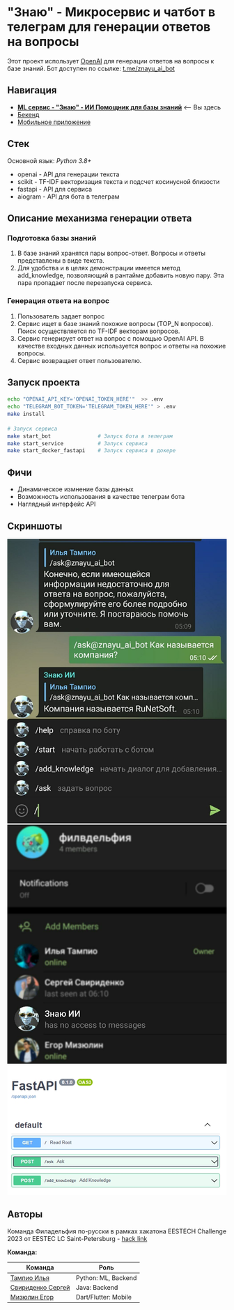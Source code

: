 # "Знаю" - Микросервис и чатбот в телеграм для генерации ответов на вопросы

Этот проект использует [OpenAI](https://openai.com/) для генерации ответов на вопросы к базе знаний. Бот доступен по ссылке: [t.me/znayu_ai_bot](https://t.me/znayu_ai_bot)

## Навигация

- [**ML сервис - "Знаю" - ИИ Помощник для базы знаний**](https://github.com/philadelphia-rus/znayu-ai) <-- Вы здесь
- [Бекенд](https://github.com/philadelphia-rus/Backend)
- [Мобильное приложение](https://github.com/philadelphia-rus/mobile-app)

## Стек

Основной язык: *Python 3.8+*

- openai  - API для генерации текста
- scikit  - TF-IDF векторизация текста и подсчет косинусной близости
- fastapi - API для сервиса
- aiogram - API для бота в телеграм

## Описание механизма генерации ответа

### Подготовка базы знаний

1. В базе знаний хранятся пары вопрос-ответ. Вопросы и ответы представлены в виде текста.
2. Для удобства и в целях демонстрации имеется метод add_knowledge, позволяющий в рантайме добавить новую пару. Эта пара пропадает после перезапуска сервиса.

### Генерация ответа на вопрос

1. Пользователь задает вопрос
2. Сервис ищет в базе знаний похожие вопросы (TOP_N вопросов). Поиск осуществляется по TF-IDF векторам вопросов.
3. Сервис генерирует ответ на вопрос с помощью OpenAI API. В качестве входных данных используется вопрос и ответы на похожие вопросы.
4. Сервис возвращает ответ пользователю.

## Запуск проекта

```bash
echo "OPENAI_API_KEY='OPENAI_TOKEN_HERE'"  >> .env
echo "TELEGRAM_BOT_TOKEN='TELEGRAM_TOKEN_HERE'" > .env
make install

# Запуск сервиса
make start_bot               # Запуск бота в телеграм
make start_service           # Запуск сервиса
make start_docker_fastapi    # Запуск сервиса в докере
```

## Фичи

- Динамическое измнение базы данных
- Возможность использования в качестве телеграм бота
- Наглядный интерфейс API

## Скриншоты

![chat_demonstration](docs/screenshots/chat.jpg)
![bot_in_group_demonstration](docs/screenshots/bot_in_group.jpg)
![api](docs/screenshots/api.jpg)
## Авторы

Команда Филадельфия по-русски в рамках хакатона EESTECH Challenge 2023 от EESTEC LC Saint-Petersburg - [hack link](https://codenrock.com/contests/hackathon-eestech-challenge#/)

**Команда:**

| **Команда** | **Роль** |
| --- | --- |
| [Тампио Илья](t.me/Quakumei) | Python: ML, Backend |
| [Свириденко Сергей](t.me/neroun4002) | Java: Backend |
| [Мизюлин Егор](t.me/tw0ch) | Dart/Flutter: Mobile |
